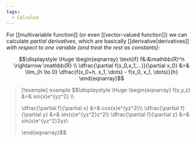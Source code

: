 ```yaml
---
tags:
  - Calculus
---
```

For [[multivariable function]] (or even [[vector-valued function]]) we can calculate *partial derivatives*, which are basically [[derivative|derivatives]] *with respect to one variable (and treat the rest as constants)*:

$$\displaystyle \Huge \begin{eqnarray} 
\text{if} f&:&\mathbb{R}^n \rightarrow \mathbb{R} \\
\dfrac{\partial f(x_0,x_1,...)}{\partial x_0} &=& \lim_{h \to 0} \dfrac{f(x_0+h, x_1, \dots) - f(x_0, x_1, \dots)}{h}
\end{eqnarray}$$

>[!example] example
>$$\displaystyle \Huge \begin{eqnarray} 
>f(x,y,z) &=& sin(x)e^{yz^2} \\\\
>
>\dfrac{\partial f}{\partial x} &=& cos(x)e^{yz^2}\\\\
>\dfrac{\partial f}{\partial y} &=& sin(x)e^{yz^2}z^2\\\\
>\dfrac{\partial f}{\partial z} &=& sin(x)e^{yz^2}2yz\\
>
>\end{eqnarray}$$

